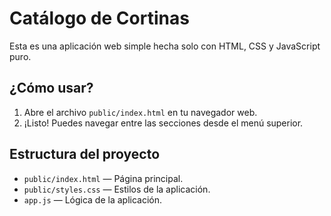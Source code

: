 # Catálogo de Cortinas

Esta es una aplicación web simple hecha solo con HTML, CSS y JavaScript puro.

## ¿Cómo usar?

1. Abre el archivo `public/index.html` en tu navegador web.
2. ¡Listo! Puedes navegar entre las secciones desde el menú superior.

## Estructura del proyecto

- `public/index.html` — Página principal.
- `public/styles.css` — Estilos de la aplicación.
- `app.js` — Lógica de la aplicación.